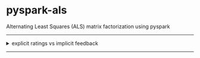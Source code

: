 # pyspark-als

Alternating Least Squares (ALS) matrix factorization using pyspark

----------------------------------------------------------------

<details>
<summary>explicit ratings vs implicit feedback</summary>

- r is now not rating but feedback data / interaction matrix (number of views, clicks, play count, time spent on a page, etc) - про диапазон значений r есть инфа в [original paper](http://yifanhu.net/PUB/cf.pdf) Раздел Preliminaries
- Короче, по идее ничего не нужно в коде менять. Просто подаешь свою interaction-matrix и добавляешь в `ALS`: 
- `implicitPrefs=True, alpha=1.0`  
- `alpha` - one more hyperparameter to tune. In the paper they found `alpha = 40` to work well and somewhere between `15 and 40 worked for other guy from medium`


https://spark.apache.org/docs/2.3.0/mllib-collaborative-filtering.html#tutorial

if the rating matrix is derived from another source of information (i.e. it is inferred from other signals), you can set implicitPrefs to True to get better results:

пока не до конца понял

[`суть`](https://youtu.be/58OjaDH2FI0?t=509)


grouplens dataset contains explicit ratings  
but my real dataset is implicit feedback data  
so I use implicit here for code consistency  
the only difference is `implicitPrefs=True` and additional `alpha` parameter

также графики тоже стремные, потому что я юзаю implicit, хотя данные explicit. Делаю так потому чтобы code consistency был

в принципе можно просто grouplens dataset отскейлить, но пофиг

</details>

----------------------------------------------------------------
